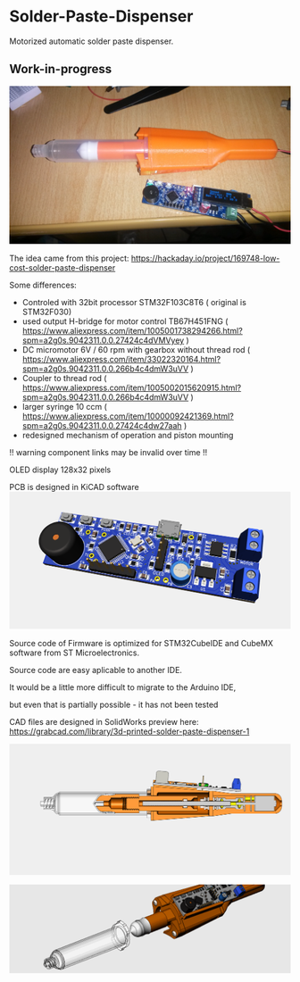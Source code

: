# Solder-Paste-Dispenser
Motorized automatic solder paste dispenser. 
## __Work-in-progress__

![Pic1](images/IMG_20211109_155602.jpg)

The idea came from this project:
https://hackaday.io/project/169748-low-cost-solder-paste-dispenser

Some differences:

+ Controled with 32bit processor STM32F103C8T6 ( original is STM32F030)
+ used output H-bridge for motor control TB67H451FNG ( https://www.aliexpress.com/item/1005001738294266.html?spm=a2g0s.9042311.0.0.27424c4dVMVyey )
+ DC micromotor 6V / 60 rpm with gearbox without thread rod ( https://www.aliexpress.com/item/33022320164.html?spm=a2g0s.9042311.0.0.266b4c4dmW3uVV )
+ Coupler to thread rod ( https://www.aliexpress.com/item/1005002015620915.html?spm=a2g0s.9042311.0.0.266b4c4dmW3uVV )
+ larger syringe 10 ccm ( https://www.aliexpress.com/item/10000092421369.html?spm=a2g0s.9042311.0.0.27424c4dw27aah )
+ redesigned mechanism of operation and piston mounting

!! warning component links may be invalid over time !!

OLED display 128x32 pixels

PCB is designed in KiCAD software
![Pict2](images/SPD_DC_MotorHBridge.png)

Source code of Firmware is optimized for STM32CubeIDE and CubeMX software from ST Microelectronics.

Source code are easy aplicable to another IDE.

It would be a little more difficult to migrate to the Arduino IDE,
 
but even that is partially possible - it has not been tested

CAD files are designed in SolidWorks preview here:
https://grabcad.com/library/3d-printed-solder-paste-dispenser-1

![Pic3](images/SolderPasteMotor.PNG)

![Pic4](images/SolderPasteMotor.gif)
 





